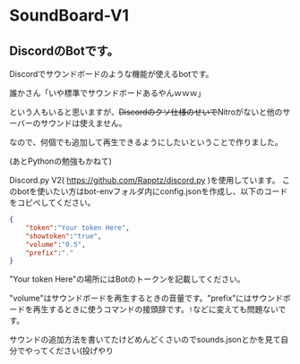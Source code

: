 # SoundBoard-V1
## DiscordのBotです。

Discordでサウンドボードのような機能が使えるbotです。

誰かさん「いや標準でサウンドボードあるやんｗｗｗ」

という人もいると思いますが、~~Discordのクソ仕様のせいで~~Nitroがないと他のサーバーのサウンドは使えません。

なので、何個でも追加して再生できるようにしたいということで作りました。

(あとPythonの勉強もかねて)

Discord.py V2( https://github.com/Rapptz/discord.py )を使用しています。
このbotを使いたい方はbot-envフォルダ内にconfig.jsonを作成し、以下のコードをコピぺしてください。
```json:config.json
{
    "token":"Your token Here",
    "showtoken":"true",
    "volume":"0.5",
    "prefix":"."
}
```

"Your token Here"の場所にはBotのトークンを記載してください。

"volume"はサウンドボードを再生するときの音量です。"prefix"にはサウンドボードを再生するときに使うコマンドの接頭辞です。`!`などに変えても問題ないです。

サウンドの追加方法を書いてたけどめんどくさいのでsounds.jsonとかを見て自分でやってください(投げやり
